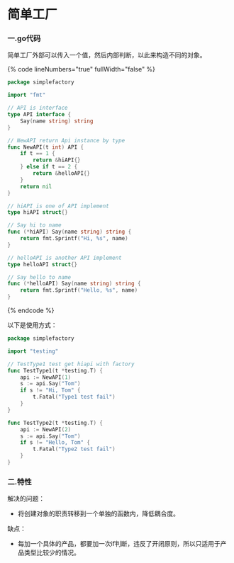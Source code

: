 # 简单工厂

### 一.go代码

简单工厂外部可以传入一个值，然后内部判断，以此来构造不同的对象。

{% code lineNumbers="true" fullWidth="false" %}
```go
package simplefactory

import "fmt"

// API is interface
type API interface {
	Say(name string) string
}

// NewAPI return Api instance by type
func NewAPI(t int) API {
	if t == 1 {
		return &hiAPI{}
	} else if t == 2 {
		return &helloAPI{}
	}
	return nil
}

// hiAPI is one of API implement
type hiAPI struct{}

// Say hi to name
func (*hiAPI) Say(name string) string {
	return fmt.Sprintf("Hi, %s", name)
}

// helloAPI is another API implement
type helloAPI struct{}

// Say hello to name
func (*helloAPI) Say(name string) string {
	return fmt.Sprintf("Hello, %s", name)
}
```
{% endcode %}

以下是使用方式：

```go
package simplefactory

import "testing"

// TestType1 test get hiapi with factory
func TestType1(t *testing.T) {
	api := NewAPI(1)
	s := api.Say("Tom")
	if s != "Hi, Tom" {
		t.Fatal("Type1 test fail")
	}
}

func TestType2(t *testing.T) {
	api := NewAPI(2)
	s := api.Say("Tom")
	if s != "Hello, Tom" {
		t.Fatal("Type2 test fail")
	}
}
```

### 二.特性

解决的问题：

* 将创建对象的职责转移到一个单独的函数内，降低耦合度。

缺点：

* 每加一个具体的产品，都要加一次if判断，违反了开闭原则，所以只适用于产品类型比较少的情况。
